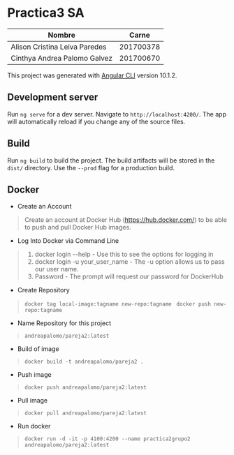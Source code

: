 # Practica3 SA 

| Nombre                        | Carne     |
| ----------------------------- | --------- |
| Alison Cristina Leiva Paredes | 201700378 |
| Cinthya Andrea Palomo Galvez  | 201700670 |

This project was generated with [Angular CLI](https://github.com/angular/angular-cli) version 10.1.2.

## Development server

Run `ng serve` for a dev server. Navigate to `http://localhost:4200/`. The app will automatically reload if you change any of the source files.

## Build

Run `ng build` to build the project. The build artifacts will be stored in the `dist/` directory. Use the `--prod` flag for a production build.

## Docker

* Create an Account

> Create an account at Docker Hub (https://hub.docker.com/) to be able to push and pull Docker Hub images.


* Log Into Docker via Command Line

> 1. docker login --help - Use this to see the options for logging in
> 2. docker login -u your_user_name - The -u option allows us to pass our user name.
> 3. Password - The prompt will request our password for DockerHub

* Create Repository
> `docker tag local-image:tagname new-repo:tagname `
> `docker push new-repo:tagname`

* Name Repository for this project
> `andreapalomo/pareja2:latest`

* Build of image
> `docker build -t andreapalomo/pareja2 .`

* Push image 

> `docker push andreapalomo/pareja2:latest`

* Pull image
> `docker pull andreapalomo/pareja2:latest`

* Run docker 

> `docker run -d -it -p 4100:4200 --name practica2grupo2 andreapalomo/pareja2:latest`
